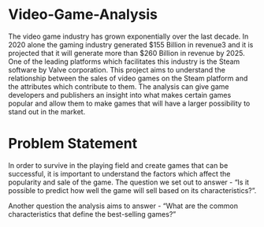 # Video-Game-Analysis
The video game industry has grown exponentially over the last decade. In 2020 alone the gaming industry generated $155 Billion in revenue3 and it is projected that it will generate more than $260 Billion in revenue by 2025. One of the leading platforms which facilitates this industry is the Steam software by Valve corporation. This project aims to understand the relationship between the sales of video games on the Steam platform and the attributes which contribute to them. The analysis can give game developers and publishers an insight into what makes certain games popular and allow them to make games that will have a larger possibility to stand out in the market.

# Problem Statement
In order to survive in the playing field and create games that can be successful, it is important to understand the factors which affect the popularity and sale of the game. The question we set out to answer - “Is it possible to predict how well the game will sell based on its characteristics?”.

Another question the analysis aims to answer - “What are the common characteristics that define the best-selling games?”
